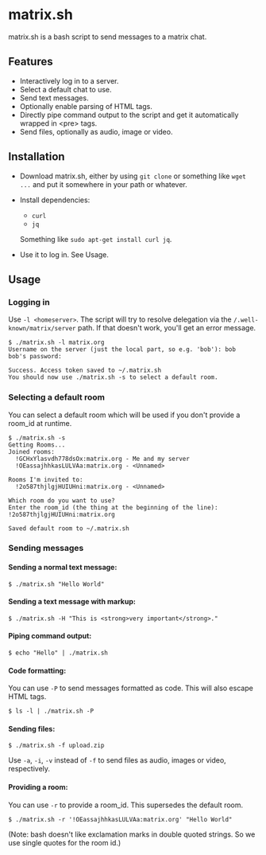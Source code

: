 # matrix.sh

matrix.sh is a bash script to send messages to a matrix chat.

## Features
* Interactively log in to a server.
* Select a default chat to use.
* Send text messages.
* Optionally enable parsing of HTML tags.
* Directly pipe command output to the script and get it automatically
wrapped in &lt;pre&gt; tags.
* Send files, optionally as audio, image or video.

## Installation
* Download matrix.sh, either by using `git clone` or something like `wget
  ...` and put it somewhere in your path or whatever.
* Install dependencies:
    * `curl`
    * `jq`

    Something like `sudo apt-get install curl jq`.
* Use it to log in. See Usage.

## Usage
### Logging in
Use `-l <homeserver>`. The script will try to resolve delegation via the
`/.well-known/matrix/server` path. If that doesn't work, you'll get an error
message.

```
$ ./matrix.sh -l matrix.org
Username on the server (just the local part, so e.g. 'bob'): bob
bob's password:

Success. Access token saved to ~/.matrix.sh
You should now use ./matrix.sh -s to select a default room.
```

### Selecting a default room
You can select a default room which will be used if you don't provide a
room_id at runtime.
```
$ ./matrix.sh -s
Getting Rooms...
Joined rooms:
  !GCHxYlasvdh778dsOx:matrix.org - Me and my server
  !OEassajhhkasLULVAa:matrix.org - <Unnamed>

Rooms I'm invited to:
  !2o587thjlgjHUIUHni:matrix.org - <Unnamed>

Which room do you want to use?
Enter the room_id (the thing at the beginning of the line):
!2o587thjlgjHUIUHni:matrix.org

Saved default room to ~/.matrix.sh
```

### Sending messages
#### Sending a normal text message:
```
$ ./matrix.sh "Hello World"
```

#### Sending a text message with markup:
```
$ ./matrix.sh -H "This is <strong>very important</strong>."
```

#### Piping command output:
```
$ echo "Hello" | ./matrix.sh
```

#### Code formatting:
You can use `-P` to send messages formatted as code. This will also escape
HTML tags.
```
$ ls -l | ./matrix.sh -P
```

#### Sending files:
```
$ ./matrix.sh -f upload.zip
```
Use `-a`, `-i`, `-v` instead of `-f` to send files as audio, images or
video, respectively.

#### Providing a room:
You can use `-r` to provide a room_id. This supersedes the default room.
```
$ ./matrix.sh -r '!OEassajhhkasLULVAa:matrix.org' "Hello World"
```
(Note: bash doesn't like exclamation marks in double quoted strings. So we
use single quotes for the room id.)

